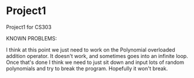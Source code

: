 # Project1
Project1 for CS303

KNOWN PROBLEMS:

I think at this point we just need to work on the Polynomial overloaded addition operator. It doesn't work, and sometimes goes into an infinite loop. Once that's done I think we need to just sit down and input lots of random polynomials and try to break the program. Hopefully it won't break.
